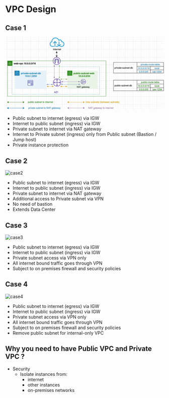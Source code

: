 # VPC Design


## Case 1
![case1](case1.jpg)
- Public subnet to internet (egress) via IGW
- Internet to public subnet (ingress) via IGW
- Private subnet to internet via NAT gateway
- Internet to Private subnet (ingress) only from Public subnet (Bastion / Jump host)
- Private instance protection

## Case 2
![case2]()
- Public subnet to internet (egress) via IGW
- Internet to public subnet (ingress) via IGW
- Private subnet to internet via NAT gateway
- Additional access to Private subnet via VPN
- No need of bastion
- Extends Data Center

## Case 3
![case3]()
- Public subnet to internet (egress) via IGW
- Internet to public subnet (ingress) via IGW
- Private subnet access via VPN only
- All internet bound traffic goes through VPN
- Subject to on premises firewall and security policies

## Case 4
![case4]()
- Public subnet to internet (egress) via IGW
- Internet to public subnet (ingress) via IGW
- Private subnet access via VPN only
- All internet bound traffic goes through VPN
- Subject to on premises firewall and security policies
- Remove public subnet for internal-only VPC

## Why you need to have Public VPC and Private VPC ?
- Security
  - Isolate instances from:
    - internet 
    - other instances
    - on-premises networks


